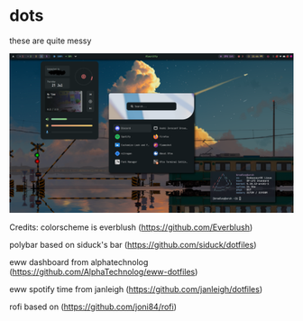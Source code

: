 # dots
these are quite messy

![alt text](screenshot.png)

Credits:
colorscheme is everblush (https://github.com/Everblush)

polybar based on siduck's bar (https://github.com/siduck/dotfiles)

eww dashboard from alphatechnolog (https://github.com/AlphaTechnolog/eww-dotfiles)

eww spotify time from janleigh (https://github.com/janleigh/dotfiles)

rofi based on (https://github.com/joni84/rofi)
